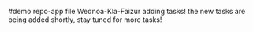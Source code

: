 #demo repo-app file
Wednoa-Kla-Faizur
adding tasks!
the new tasks are being added shortly, stay tuned for more tasks!
